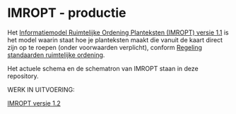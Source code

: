# IMROPT - productie

Het [Informatiemodel Ruimtelijke Ordening Planteksten (IMROPT) versie 1.1](https://ro-standaarden.geonovum.nl/2012/SVBP/1.3/SVBP2012-v1.3.1.pdf) is het model waarin staat hoe je planteksten maakt die vanuit de kaart direct zijn op te roepen (onder voorwaarden verplicht), conform <a href='http://wetten.overheid.nl/BWBR0031829' target='_blank'>Regeling standaarden ruimtelijke ordening</a>.

Het actuele schema en de schematron van IMROPT staan in deze repository. 

WERK IN UITVOERING: 

[IMROPT versie 1.2](https://geonovum.github.io/imropt/)
